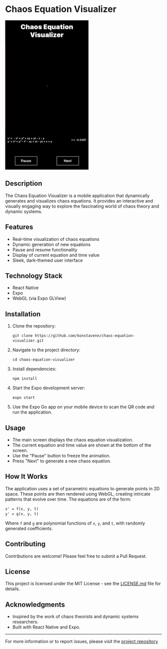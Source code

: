 # Chaos Equation Visualizer

![Chaos Equation Visualizer Screenshot](chaos.gif)

## Description

The Chaos Equation Visualizer is a mobile application that dynamically generates and visualizes chaos equations. It provides an interactive and visually engaging way to explore the fascinating world of chaos theory and dynamic systems.

## Features

- Real-time visualization of chaos equations
- Dynamic generation of new equations
- Pause and resume functionality
- Display of current equation and time value
- Sleek, dark-themed user interface

## Technology Stack

- React Native
- Expo
- WebGL (via Expo GLView)

## Installation

1. Clone the repository:
   ```
   git clone https://github.com/konstavenn/chaos-equation-visualizer.git
   ```

2. Navigate to the project directory:
   ```
   cd chaos-equation-visualizer
   ```

3. Install dependencies:
   ```
   npm install
   ```

4. Start the Expo development server:
   ```
   expo start
   ```

5. Use the Expo Go app on your mobile device to scan the QR code and run the application.

## Usage

- The main screen displays the chaos equation visualization.
- The current equation and time value are shown at the bottom of the screen.
- Use the "Pause" button to freeze the animation.
- Press "Next" to generate a new chaos equation.

## How It Works

The application uses a set of parametric equations to generate points in 2D space. These points are then rendered using WebGL, creating intricate patterns that evolve over time. The equations are of the form:

```
x' = f(x, y, t)
y' = g(x, y, t)
```

Where `f` and `g` are polynomial functions of `x`, `y`, and `t`, with randomly generated coefficients.

## Contributing

Contributions are welcome! Please feel free to submit a Pull Request.

## License

This project is licensed under the MIT License - see the [LICENSE.md](LICENSE.md) file for details.

## Acknowledgments

- Inspired by the work of chaos theorists and dynamic systems researchers.
- Built with React Native and Expo.

---

For more information or to report issues, please visit the [project repository](https://github.com/yourusername/chaos-equation-visualizer).
